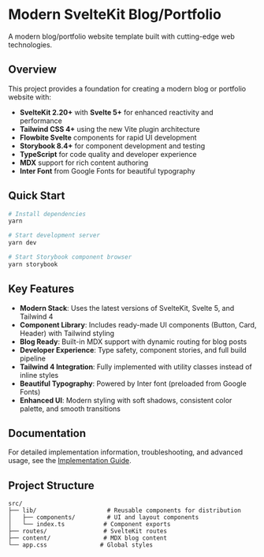 # Modern SvelteKit Blog/Portfolio

A modern blog/portfolio website template built with cutting-edge web technologies.

## Overview

This project provides a foundation for creating a modern blog or portfolio website with:

- **SvelteKit 2.20+** with **Svelte 5+** for enhanced reactivity and performance
- **Tailwind CSS 4+** using the new Vite plugin architecture
- **Flowbite Svelte** components for rapid UI development
- **Storybook 8.4+** for component development and testing
- **TypeScript** for code quality and developer experience
- **MDX** support for rich content authoring
- **Inter Font** from Google Fonts for beautiful typography

## Quick Start

```bash
# Install dependencies
yarn

# Start development server
yarn dev

# Start Storybook component browser
yarn storybook
```

## Key Features

- **Modern Stack**: Uses the latest versions of SvelteKit, Svelte 5, and Tailwind 4
- **Component Library**: Includes ready-made UI components (Button, Card, Header) with Tailwind styling
- **Blog Ready**: Built-in MDX support with dynamic routing for blog posts
- **Developer Experience**: Type safety, component stories, and full build pipeline
- **Tailwind 4 Integration**: Fully implemented with utility classes instead of inline styles
- **Beautiful Typography**: Powered by Inter font (preloaded from Google Fonts)
- **Enhanced UI**: Modern styling with soft shadows, consistent color palette, and smooth transitions

## Documentation

For detailed implementation information, troubleshooting, and advanced usage, see the [Implementation Guide](./CLAUDE.md).

## Project Structure

```
src/
├── lib/                    # Reusable components for distribution
│   ├── components/         # UI and layout components
│   └── index.ts           # Component exports
├── routes/                # SvelteKit routes
├── content/               # MDX blog content
└── app.css               # Global styles
```

